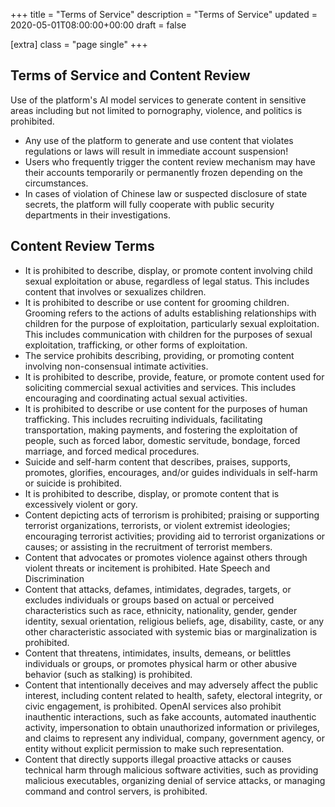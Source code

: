 +++
title = "Terms of Service"
description = "Terms of Service"
updated = 2020-05-01T08:00:00+00:00
draft = false

[extra]
class = "page single"
+++

## Terms of Service and Content Review

Use of the platform's AI model services to generate content in sensitive areas including but not limited to pornography, violence, and politics is prohibited.

- Any use of the platform to generate and use content that violates regulations or laws will result in immediate account suspension!
- Users who frequently trigger the content review mechanism may have their accounts temporarily or permanently frozen depending on the circumstances.
- In cases of violation of Chinese law or suspected disclosure of state secrets, the platform will fully cooperate with public security departments in their investigations.

## Content Review Terms

- It is prohibited to describe, display, or promote content involving child sexual exploitation or abuse, regardless of legal status. This includes content that involves or sexualizes children.
- It is prohibited to describe or use content for grooming children. Grooming refers to the actions of adults establishing relationships with children for the purpose of exploitation, particularly sexual exploitation. This includes communication with children for the purposes of sexual exploitation, trafficking, or other forms of exploitation.
- The service prohibits describing, providing, or promoting content involving non-consensual intimate activities.
- It is prohibited to describe, provide, feature, or promote content used for soliciting commercial sexual activities and services. This includes encouraging and coordinating actual sexual activities.
- It is prohibited to describe or use content for the purposes of human trafficking. This includes recruiting individuals, facilitating transportation, making payments, and fostering the exploitation of people, such as forced labor, domestic servitude, bondage, forced marriage, and forced medical procedures.
- Suicide and self-harm content that describes, praises, supports, promotes, glorifies, encourages, and/or guides individuals in self-harm or suicide is prohibited.
- It is prohibited to describe, display, or promote content that is excessively violent or gory.
- Content depicting acts of terrorism is prohibited; praising or supporting terrorist organizations, terrorists, or violent extremist ideologies; encouraging terrorist activities; providing aid to terrorist organizations or causes; or assisting in the recruitment of terrorist members.
- Content that advocates or promotes violence against others through violent threats or incitement is prohibited. Hate Speech and Discrimination
- Content that attacks, defames, intimidates, degrades, targets, or excludes individuals or groups based on actual or perceived characteristics such as race, ethnicity, nationality, gender, gender identity, sexual orientation, religious beliefs, age, disability, caste, or any other characteristic associated with systemic bias or marginalization is prohibited.
- Content that threatens, intimidates, insults, demeans, or belittles individuals or groups, or promotes physical harm or other abusive behavior (such as stalking) is prohibited.
- Content that intentionally deceives and may adversely affect the public interest, including content related to health, safety, electoral integrity, or civic engagement, is prohibited. OpenAI services also prohibit inauthentic interactions, such as fake accounts, automated inauthentic activity, impersonation to obtain unauthorized information or privileges, and claims to represent any individual, company, government agency, or entity without explicit permission to make such representation.
- Content that directly supports illegal proactive attacks or causes technical harm through malicious software activities, such as providing malicious executables, organizing denial of service attacks, or managing command and control servers, is prohibited.
